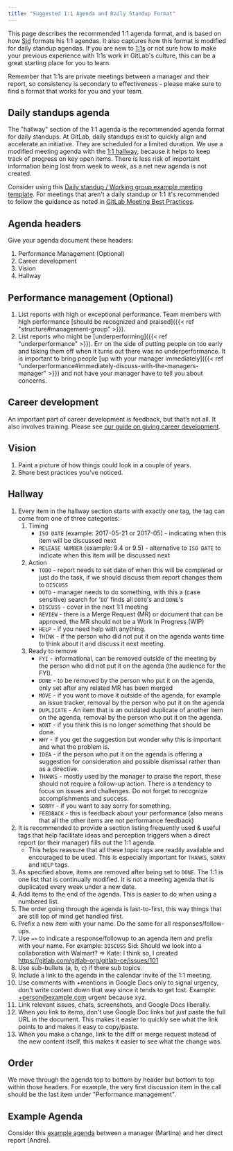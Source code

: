 ```yaml
---
title: "Suggested 1:1 Agenda and Daily Standup Format"
---
```


This page describes the recommended 1:1 agenda format, and is based on how [Sid](/handbook/ceo) formats his 1:1 agendas. It also captures how this format is modified for daily standup agendas.
If you are new to [1:1s](/handbook/leadership/1-1/) or not sure how to make your previous experience with 1:1s work in
GitLab's culture, this can be a great starting place for you to learn.

Remember that 1:1s are private meetings between a manager and their report, so consistency is secondary to effectiveness -
please make sure to find a format that works for you and your team.

## Daily standups agenda

The "hallway" section of the 1:1 agenda is the recommended agenda format for daily standups. At GitLab, daily standups exist to quickly align and accelerate an initiative. They are scheduled for a limited duration. We use a modified meeting agenda with the [1:1 hallway](#hallway), because it helps to keep track of progress on key open items. There is less risk of important information being lost from week to week, as a net new agenda is not created.

Consider using this [Daily standup / Working group example meeting template](https://docs.google.com/document/d/1QjcZWLZFs7vbrJxfeFcG2EKf2-WMYVVSVaFFwChGOsQ/edit). For meetings that aren't a daily standup or 1:1 it's recommended to follow the guidance as noted in [GitLab Meeting Best Practices](/handbook/company/culture/all-remote/live-doc-meetings/#gitlab-meeting-best-practices).

## Agenda headers

Give your agenda document these headers:

1. Performance Management (Optional)
1. Career development
1. Vision
1. Hallway

## Performance management (Optional)

1. List reports with high or exceptional performance. Team members with high performance [should be recognized and praised]({{< ref "structure#management-group" >}}).
1. List reports who might be [underperforming]({{< ref "underperformance" >}}). Err on the side of putting people on too early and taking them off when it turns out there was no underperformance. It is important to bring people [up with your manager immediately]({{< ref "underperformance#immediately-discuss-with-the-managers-manager" >}}) and not have your manager have to tell you about concerns.

## Career development

An important part of career development is feedback, but that’s not all. It also involves training.
Please see [our guide on giving career development](/handbook/people-group/guidance-on-feedback/).

## Vision

1. Paint a picture of how things could look in a couple of years.
1. Share best practices you've noticed.

## Hallway

1. Every item in the hallway section starts with exactly one tag, the tag can come from one of three categories:
    1. Timing
        - `ISO DATE` (example: 2017-05-21 or 2017-05) - indicating when this item will be discussed next
        - `RELEASE NUMBER` (example: 9.4 or 9.5) - alternative to `ISO DATE` to indicate when this item will be discussed next
    1. Action
        - `TODO` - report needs to set date of when this will be completed or just do the task, if we should discuss them report changes them to `DISCUSS`
        - `DOTO` - manager needs to do something, with this a (case sensitive) search for '`DO`' finds all `DOTO`'s and `DONE`'s
        - `DISCUSS` - cover in the next 1:1 meeting
        - `REVIEW` - there is a Merge Request (MR) or document that can be approved, the MR should not be a Work In Progress (WIP)
        - `HELP` - if you need help with anything.
        - `THINK` - if the person who did not put it on the agenda wants time to think about it and discuss it next meeting.
    1. Ready to remove
        - `FYI` - informational, can be removed outside of the meeting by the person who did not put it on the agenda (the audience for the FYI).
        - `DONE` - to be removed by the person who put it on the agenda, only set after any related MR has been merged
        - `MOVE` - if you want to move it outside of the agenda, for example an issue tracker, removal by the person who put it on the agenda
        - `DUPLICATE` - An item that is an outdated duplicate of another item on the agenda, removal by the person who put it on the agenda.
        - `WONT` - if you think this is no longer something that should be done.
        - `WHY` - if you get the suggestion but wonder why this is important and what the problem is.
        - `IDEA` - if the person who put it on the agenda is offering a suggestion for consideration and possible dismissal rather than as a directive.
        - `THANKS` - mostly used by the manager to praise the report, these should not require a follow-up action. There is a tendency to focus on issues and challenges. Do not forget to recognize accomplishments and success.
        - `SORRY` - if you want to say sorry for something.
        - `FEEDBACK` - this is feedback about your performance (also means that all the other items are not performance feedback)
1. It is recommended to provide a section listing frequently used & useful tags that help facilitate ideas and perception triggers when a direct report (or their manager) fills out the 1:1 agenda.
    - This helps reassure that all these topic tags are readily available and encouraged to be used. This is especially important for `THANKS`, `SORRY` and `HELP` tags.
1. As specified above, items are removed after being set to `DONE`. The 1:1 is one list that is continually modified. It is not a meeting agenda that is duplicated every week under a new date.
1. Add items to the end of the agenda. This is easier to do when using a numbered list.
1. The order going through the agenda is last-to-first, this way things that are still top of mind get handled first.
1. Prefix a new item with your name. Do the same for all responses/follow-ups.
1. Use `=>` to indicate a response/followup to an agenda item and prefix with your name. For example: `DISCUSS` Sid: Should we look into a collaboration with Walmart? => Kate: I think so, I created https://gitlab.com/gitlab-org/gitlab-ce/issues/101
1. Use sub-bullets (a, b, c) if there sub topics.
1. Include a link to the agenda in the calendar invite of the 1:1 meeting.
1. Use comments with +mentions in Google Docs only to signal urgency, don't write content down that way since it tends to get lost. Example: +person@example.com urgent because xyz.
1. Link relevant issues, chats, screenshots, and Google Docs liberally.
1. When you link to items, don't use Google Doc links but just paste the full URL in the document. This makes it easier to quickly see what the link points to and makes it easy to copy/paste.
1. When you make a change, link to the diff or merge request instead of the new content itself, this makes it easier to see what the change was.

## Order

We move through the agenda top to bottom by header but bottom to top within those headers.
For example, the very first discussion item in the call should be the last item under "Performance management".

## Example Agenda

Consider this [example agenda](https://docs.google.com/document/d/1Wi8zCIQishXuPZBTsjw3lmjGTWLDwqQBe0n9jmgbTyU/edit#heading=h.je87mj6quia2) between a manager (Martina) and her direct report (Andre).
